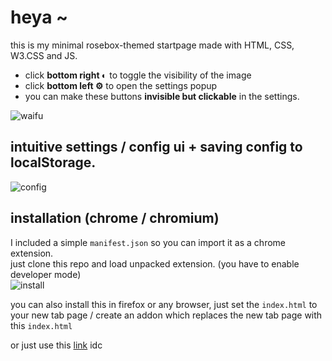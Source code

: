 # heya ~
this is my minimal rosebox-themed startpage made with HTML, CSS, W3.CSS and JS.  
  
- click **bottom right &#9680;** to toggle the visibility of the image
- click **bottom left &#9881;** to open the settings popup 
- you can make these buttons **invisible but clickable** in the settings.
  
![waifu](https://cdn.discordapp.com/attachments/704792091955429426/804774175922585650/unknown.png)
## intuitive settings / config ui + saving config to localStorage.
![config](https://cdn.discordapp.com/attachments/635625917623828520/804772692594655253/Rec_2021_01.29_1854.gif)
  
## installation (chrome / chromium)  
I included a simple ``manifest.json`` so you can import it as a chrome extension.  
just clone this repo and load unpacked extension. (you have to enable developer mode)  
![install](https://cdn.discordapp.com/attachments/704792091955429426/778917446550945822/Screenshot_2020_11.19_1039.png)

you can also install this in firefox or any browser, just set the ``index.html`` to your new tab page / create an addon which replaces the new tab page with this ``index.html``

or just use this [link](https://kraxen72.github.io/rosebox/minimal-startpage) idc 
